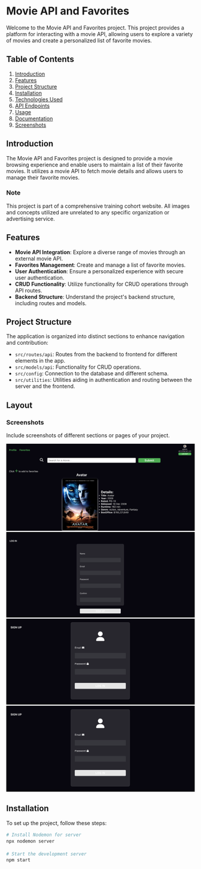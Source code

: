 # Movie API and Favorites

Welcome to the Movie API and Favorites project. This project provides a platform for interacting with a movie API, allowing users to explore a variety of movies and create a personalized list of favorite movies.

## Table of Contents
1. [Introduction](#introduction)
2. [Features](#features)
3. [Project Structure](#project-structure)
4. [Installation](#installation)
5. [Technologies Used](#technologies-used)
6. [API Endpoints](#api-endpoints)
7. [Usage](#usage)
8. [Documentation](#documentation)
9. [Screenshots](#screenshots)

## Introduction

The Movie API and Favorites project is designed to provide a movie browsing experience and enable users to maintain a list of their favorite movies. It utilizes a movie API to fetch movie details and allows users to manage their favorite movies.

### Note
This project is part of a comprehensive training cohort website. All images and concepts utilized are unrelated to any specific organization or advertising service.

## Features

- **Movie API Integration**: Explore a diverse range of movies through an external movie API.
- **Favorites Management**: Create and manage a list of favorite movies.
- **User Authentication**: Ensure a personalized experience with secure user authentication.
- **CRUD Functionality**: Utilize functionality for CRUD operations through API routes.
- **Backend Structure**: Understand the project's backend structure, including routes and models.

## Project Structure

The application is organized into distinct sections to enhance navigation and contribution:

- `src/routes/api`: Routes from the backend to frontend for different elements in the app.
- `src/models/api`: Functionality for CRUD operations.
- `src/config`: Connection to the database and different schema.
- `src/utilities`: Utilities aiding in authentication and routing between the server and the frontend.

## Layout
### Screenshots
Include screenshots of different sections or pages of your project.

![HomePage 1](./public/images/image3.png)
![HomePage 2](./public/images/image2.png)
![HomePage 3](./public/images/image1.png)
![Login Page](./public/images/image1.png)

## Installation

To set up the project, follow these steps:

```bash
# Install Nodemon for server
npx nodemon server

# Start the development server
npm start

